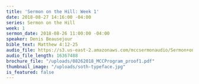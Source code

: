 ```yaml
---
title: 'Sermon on the Hill: Week 1'
date: 2018-08-27 14:16:00 -04:00
series: Sermon on the Hill
week: 1
sermon_date: 2018-08-26 11:00:00 -04:00
speaker: Denis Beausejour
bible_text: Matthew 4:12-25
audio_file: https://s3.us-east-2.amazonaws.com/mccsermonaudio/Sermon+on+the+Hill_+Week+1.lite.mp3
audio_file_length: 16367488
brochure_file: "/uploads/08262018_MCCProgram_proof1.pdf"
thumbnail_image: "/uploads/soth-typeface.jpg"
is_featured: false
---
```


